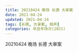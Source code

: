 ```yaml
---
title: 20210424 晚场 长德 大审案
date: 2021-04-24
updated: 2021-04-24
tags: [长德, 大审案, 相声] 
categories: 辛丑年场次(2021)
---
```

20210424 晚场 长德 大审案


